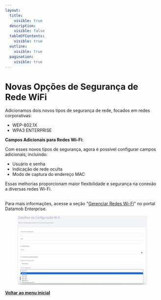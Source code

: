 ```yaml
---
layout:
  title:
    visible: true
  description:
    visible: false
  tableOfContents:
    visible: true
  outline:
    visible: true
  pagination:
    visible: true
---
```


# Novas Opções de Segurança de Rede WiFi

Adicionamos dois novos tipos de segurança de rede, focados em redes corporativas:

* WEP-802.1X
* WPA3 ENTERPRISE

**Campos Adicionais para Redes Wi-Fi:**&#x20;

Com esses novos tipos de segurança, agora é possível configurar campos adicionais, incluindo:

* Usuário e senha
* Indicação de rede oculta
* Modo de captura do endereço MAC

Essas melhorias proporcionam maior flexibilidade e segurança na conexão a diversas redes Wi-Fi.

\
Para mais informações, acesse a seção "[Gerenciar Redes Wi-Fi](https://datamob.gitbook.io/manual-administrador-datamob-enterprise/manual-do-administrador/portal/configuracoes/gerenciar-redes-wi-fi)" no portal Datamob Enterprise.

<figure><img src="../../../.gitbook/assets/image (1) (1) (1) (1) (1) (1) (1) (1) (1) (1) (1) (1) (1) (1) (1) (1) (1) (1) (1) (1) (1) (1) (1) (1) (1) (1) (1) (1) (1) (1) (1) (1) (1) (1) (1) (1) (1) (1) (1) (1) (1).png" alt=""><figcaption></figcaption></figure>

[**Voltar ao menu inicial**](./)
